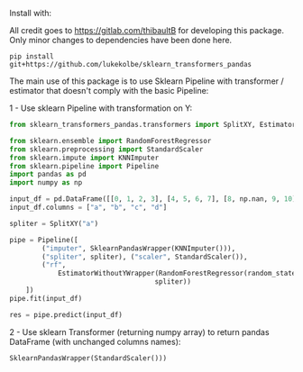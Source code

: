 Install with:

All credit goes to https://gitlab.com/thibaultB for developing this package. Only minor changes to dependencies have been done here.

```
pip install git+https://github.com/lukekolbe/sklearn_transformers_pandas
```


The main use of this package is to use Sklearn Pipeline with transformer / estimator that doesn't comply with the basic Pipeline:

1 - Use sklearn Pipeline with transformation on Y:

```python
from sklearn_transformers_pandas.transformers import SplitXY, EstimatorWithoutYWrapper, SklearnPandasWrapper

from sklearn.ensemble import RandomForestRegressor
from sklearn.preprocessing import StandardScaler
from sklearn.impute import KNNImputer
from sklearn.pipeline import Pipeline
import pandas as pd
import numpy as np

input_df = pd.DataFrame([[0, 1, 2, 3], [4, 5, 6, 7], [8, np.nan, 9, 10]])
input_df.columns = ["a", "b", "c", "d"]

spliter = SplitXY("a")

pipe = Pipeline([
        ("imputer", SklearnPandasWrapper(KNNImputer())),
        ("spliter", spliter), ("scaler", StandardScaler()),
        ("rf",
            EstimatorWithoutYWrapper(RandomForestRegressor(random_state=45),
                                    spliter))
    ])
pipe.fit(input_df)

res = pipe.predict(input_df)
```

2 - Use sklearn Transformer (returning numpy array)  to return pandas DataFrame (with unchanged columns names):


```python
SklearnPandasWrapper(StandardScaler()))
```
